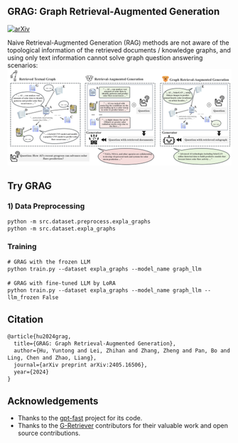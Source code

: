 ## GRAG: Graph Retrieval-Augmented Generation

[![arXiv](https://img.shields.io/badge/arXiv-2402.07630-b31b1b.svg)](https://arxiv.org/abs/2405.16506)

Naive Retrieval-Augmented Generation (RAG) methods are not aware of the topological information of the retrieved documents / knowledge graphs, and using only text information cannot solve graph question answering scenarios:
<img src="figs/intro.png">

## Try GRAG

### 1) Data Preprocessing
```
python -m src.dataset.preprocess.expla_graphs
python -m src.dataset.expla_graphs
```

### Training
```
# GRAG with the frozen LLM
python train.py --dataset expla_graphs --model_name graph_llm

# GRAG with fine-tuned LLM by LoRA
python train.py --dataset expla_graphs --model_name graph_llm --llm_frozen False
```

## Citation
```
@article{hu2024grag,
  title={GRAG: Graph Retrieval-Augmented Generation},
  author={Hu, Yuntong and Lei, Zhihan and Zhang, Zheng and Pan, Bo and Ling, Chen and Zhao, Liang},
  journal={arXiv preprint arXiv:2405.16506},
  year={2024}
}
```

## Acknowledgements

- Thanks to the [gpt-fast](https://github.com/pytorch-labs/gpt-fast) project for its code.
- Thanks to the [G-Retriever](https://github.com/XiaoxinHe/G-Retriever) contributors for their valuable work and open source contributions.

